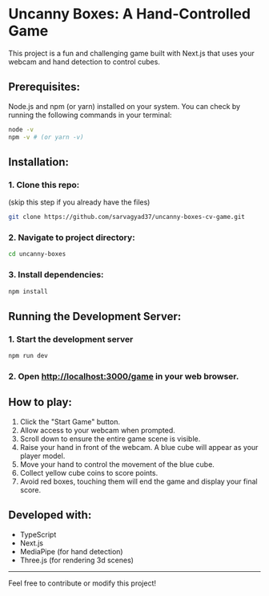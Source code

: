 # Uncanny Boxes: A Hand-Controlled Game

This project is a fun and challenging game built with Next.js that uses your webcam and hand detection to control cubes.

## Prerequisites:

Node.js and npm (or yarn) installed on your system. You can check by running the following commands in your terminal:
```bash
node -v
npm -v # (or yarn -v)
```

## Installation:

### 1. Clone this repo:
(skip this step if you already have the files)
```bash
git clone https://github.com/sarvagyad37/uncanny-boxes-cv-game.git
```

### 2. Navigate to project directory:
```bash
cd uncanny-boxes
```

### 3. Install dependencies:
```bash
npm install
```

## Running the Development Server:

### 1. Start the development server
```bash
npm run dev
```

### 2. Open [http://localhost:3000/game](http://localhost:3000/game) in your web browser.

## How to play:

1. Click the "Start Game" button.
2. Allow access to your webcam when prompted.
3. Scroll down to ensure the entire game scene is visible.
4. Raise your hand in front of the webcam. A blue cube will appear as your player model.
5. Move your hand to control the movement of the blue cube.
6. Collect yellow cube coins to score points.
7. Avoid red boxes, touching them will end the game and display your final score.

## Developed with:
- TypeScript
- Next.js
- MediaPipe (for hand detection)
- Three.js (for rendering 3d scenes)

---
Feel free to contribute or modify this project!
